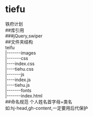 # tiefu
铁府计划   
##库引用   
	###jQuery,swiper   
##文件夹结构     
teifu     
   |-------images    
   |-------css  
   			|----index.css   
   			|----tiehu.css   
   |-------js    
   			|----index.js   
   			|----tiehu.js   
   |-------fonts   
   |-------index.html    
##命名规范
	个人姓名首字母+类名     
		如:hj-head,gh-content,一定要用后代保护
	